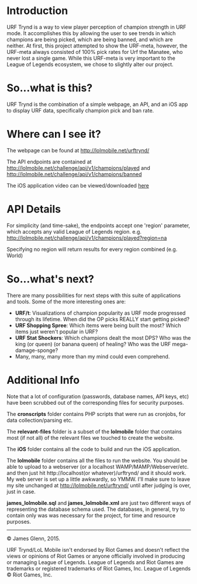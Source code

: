 # Introduction

URF Trynd is a way to view player perception of champion strength in URF mode. It accomplishes this by allowing the user to see trends in which champions are being picked, which are being banned, and which are neither. At first, this project attempted to show the URF-meta, however, the URF-meta always consisted of 100% pick rates for Urf the Manatee, who never lost a single game. While this URF-meta is very important to the League of Legends ecosystem, we chose to slightly alter our project.

# So...what is this?
URF Trynd is the combination of a simple webpage, an API, and an iOS app to display URF data, specifically champion pick and ban rate.

# Where can I see it?
The webpage can be found at http://lolmobile.net/urftrynd/

The API endpoints are contained at http://lolmobile.net/challenge/api/v1/champions/played and http://lolmobile.net/challenge/api/v1/champions/banned

The iOS application video can be viewed/downloaded [here](http://lolmobile.net/cdn/urftrynd_demo.mov)

# API Details
For simplicity (and time-sake), the endpoints accept one 'region' parameter, which accepts any valid League of Legends region.
e.g. http://lolmobile.net/challenge/api/v1/champions/played?region=na

Specifying no region will return results for every region combined (e.g. World)

# So...what's next?
There are many possibilities for next steps with this suite of applications and tools. Some of the more interesting ones are:
- **URF/t**: Visualizations of champion popularity as URF mode progressed through its lifetime. When did the OP picks REALLY start getting picked?
- **URF Shopping Spree**: Which items were being built the most? Which items just weren't popular in URF?
- **URF Stat Shockers**: Which champions dealt the most DPS? Who was the king (or queen) (or banana queen) of healing? Who was the URF mega-damage-sponge?
- Many, many, many more than my mind could even comprehend.

# Additional Info
Note that a lot of configuration (passwords, database names, API keys, etc) have been scrubbed out of the corresponding files for security purposes.

The **cronscripts** folder contains PHP scripts that were run as cronjobs, for data collection/parsing etc.

The **relevant-files** folder is a subset of the **lolmobile** folder that contains most (if not all) of the relevant files we touched to create the website.

The **iOS** folder contains all the code to build and run the iOS application.

The **lolmobile** folder contains all the files to run the website. You should be able to upload to a webserver (or a localhost WAMP/MAMP/Webserver/etc. and then just hit http://localhost(or whatever)/urftrynd/ and it should work. My web server is set up a little awkwardly, so YMMW. I'll make sure to leave my site unchanged at http://lolmobile.net/urftrynd/ until after judging is over, just in case.

**james_lolmobile.sql** and **james_lolmobile.xml** are just two different ways of representing the database schema used. The databases, in general, try to contain only was was necessary for the project, for time and resource purposes.

-----------------

© James Glenn, 2015.

URF Trynd/LoL Mobile isn't endorsed by Riot Games and doesn't reflect the views or opinions of Riot Games or anyone officially involved in producing or managing League of Legends. League of Legends and Riot Games are trademarks or registered trademarks of Riot Games, Inc. League of Legends © Riot Games, Inc.